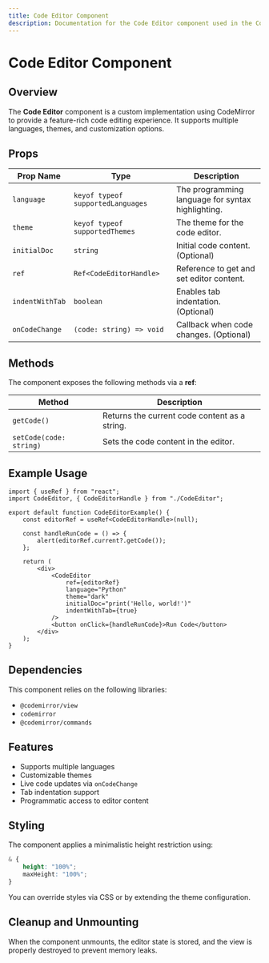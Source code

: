 ```yaml
---
title: Code Editor Component
description: Documentation for the Code Editor component used in the Code Tester application.
---
```


# Code Editor Component

## Overview
The **Code Editor** component is a custom implementation using CodeMirror to provide a feature-rich code editing experience. It supports multiple languages, themes, and customization options.

## Props

| Prop Name     | Type                        | Description |
|--------------|----------------------------|-------------|
| `language`   | `keyof typeof supportedLanguages` | The programming language for syntax highlighting. |
| `theme`      | `keyof typeof supportedThemes` | The theme for the code editor. |
| `initialDoc` | `string`                    | Initial code content. (Optional) |
| `ref`        | `Ref<CodeEditorHandle>`      | Reference to get and set editor content. |
| `indentWithTab` | `boolean`               | Enables tab indentation. (Optional) |
| `onCodeChange` | `(code: string) => void` | Callback when code changes. (Optional) |

## Methods

The component exposes the following methods via a **ref**:

| Method | Description |
|--------|-------------|
| `getCode()` | Returns the current code content as a string. |
| `setCode(code: string)` | Sets the code content in the editor. |

## Example Usage

```tsx
import { useRef } from "react";
import CodeEditor, { CodeEditorHandle } from "./CodeEditor";

export default function CodeEditorExample() {
    const editorRef = useRef<CodeEditorHandle>(null);

    const handleRunCode = () => {
        alert(editorRef.current?.getCode());
    };

    return (
        <div>
            <CodeEditor 
                ref={editorRef} 
                language="Python" 
                theme="dark" 
                initialDoc="print('Hello, world!')"
                indentWithTab={true}
            />
            <button onClick={handleRunCode}>Run Code</button>
        </div>
    );
}
```

## Dependencies

This component relies on the following libraries:
- `@codemirror/view`
- `codemirror`
- `@codemirror/commands`

## Features
- Supports multiple languages
- Customizable themes
- Live code updates via `onCodeChange`
- Tab indentation support
- Programmatic access to editor content

## Styling
The component applies a minimalistic height restriction using:
```css
& {
    height: "100%";
    maxHeight: "100%";
}
```
You can override styles via CSS or by extending the theme configuration.

## Cleanup and Unmounting
When the component unmounts, the editor state is stored, and the view is properly destroyed to prevent memory leaks.
